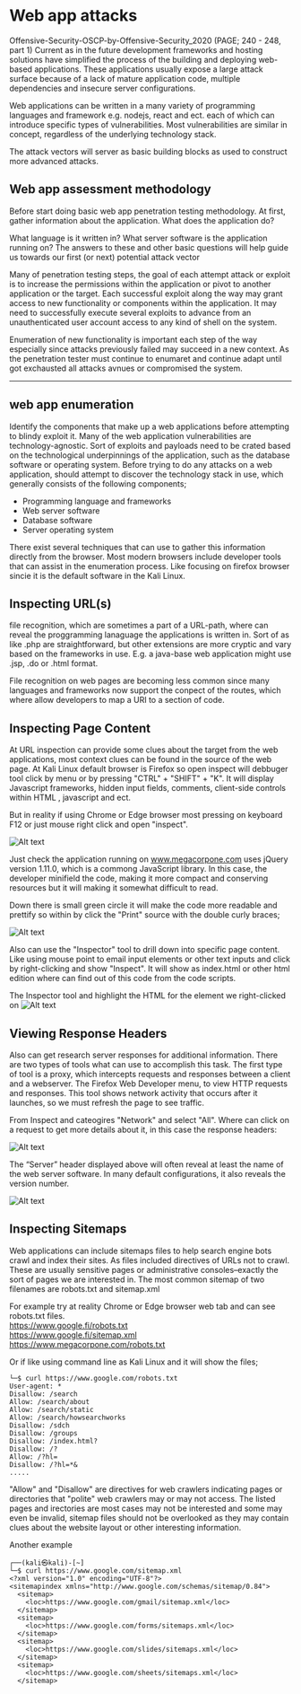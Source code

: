 # Web app attacks
Offensive-Security-OSCP-by-Offensive-Security_2020 (PAGE; 240 - 248, part 1)
Current as in the future development frameworks and hosting solutions have simplified the process of the building and deploying web-based applications. These applications usually expose a large attack surface because of a lack of mature application code, multiple dependencies and insecure server configurations.

Web applications can be written in a many variety of programming languages and framework e.g. nodejs, react and ect. each of which can introduce specific types of vulnerabilities. Most vulnerabilities are similar in concept, regardless of the underlying technology stack.

The attack vectors will server as basic building blocks as used to construct more advanced attacks.


## Web app assessment methodology
Before start doing basic web app penetration testing methodology. At first, gather information about the application. What does the application do? 

What language is it written in? What server software is the application running on? The answers to  these and other basic questions will help guide us towards our first (or next) potential attack vector

Many of penetration testing steps, the goal of each attempt attack or exploit is to increase the permissions within the application or pivot to another application or the target.  Each successful exploit along the way may grant access to new functionality or components within the application. It may need to successfully execute several exploits to advance from an unauthenticated user account access to any kind of shell on the system.

Enumeration of new functionality is important each step of the way especially since attacks previously failed may succeed in a new context. As the penetration tester must continue to enumaret and continue adapt until got exchausted all attacks avnues or compromised the system.

<hr> 

## web app enumeration

Identify the components that make up a web applications before attempting to blindy exploit it.  Many of the web application vulnerabilities are technology-agnostic. Sort of exploits and payloads need to be crated based on the technological underpinnings of the application, such as the database software or operating system. Before trying to do any attacks on a web application, should  attempt to discover the technology stack in use, which generally consists of the following components;
- Programming language and frameworks
- Web server software
- Database software
- Server operating system

There exist several techniques that can use to gather this information directly from the browser. Most modern browsers include developer tools that can assist in the enumeration process. Like focusing on firefox browser sincie it is the default software in the Kali Linux.

## Inspecting URL(s)

file recognition, which are sometimes a part of a URL-path, where can reveal the proggramming lanaguage the applications is written in. Sort of as like .php are straightforward, but other extensions are more cryptic and vary based on the frameworks in use. E.g. a java-base web application might use .jsp, .do or .html format.

File recognition on web pages are becoming less common since many languages and frameworks now support the conpect of the routes, which where allow developers to map a URI to a section of code.

## Inspecting Page Content


At URL inspection can provide some clues about the target from the web applications, most context clues can be found in the source of the web page. At Kali Linux default browser is Firefox so open inspect will debbuger tool click by menu or by pressing "CTRL" + "SHIFT" + "K". It will display Javascript frameworks, hidden input fields, comments, client-side controls within HTML , javascript and ect. 

But in reality if using Chrome or Edge browser most pressing on keyboard F12 or just mouse right click and open "inspect".

![Alt text](webApp-attackTeory1/webapp_att1.png)

Just check the application running on www.megacorpone.com uses jQuery version 1.11.0, which is a commong JavaScript library. In this case, the developer minifield the code, making it more compact and conserving resources but it will making it somewhat difficult to read. 

Down there is small green circle it will make the code more readable and prettify so within by click the "Print" source with the double curly braces;

![Alt text](webApp-attackTeory1/webapp_att2.png)

Also can use the "Inspector" tool to drill down into specific page content. Like using mouse point to email input elements or other text inputs and click by right-clicking and show "Inspect". It will show as index.html or other html edition where can find out of this code from the code scripts.

 The Inspector tool and highlight the HTML for the element we right-clicked on
![Alt text](webApp-attackTeory1/webapp_att3.png)

## Viewing Response Headers

Also can get research server responses for additional information. There are two types of tools what can use to accomplish this task. The first type of tool is a proxy, which intercepts requests and responses between a client and a webserver. The Firefox Web Developer menu, to view HTTP requests and responses. This tool shows network activity that occurs after it launches, so we must refresh the page to see traffic.

From Inspect and cateogires "Network" and select "All". Where can click on a request to get more details about it, in this case the response headers:

![Alt text](webApp-attackTeory1/webapp_att4.png)

The “Server” header displayed above will often reveal at least the name of the web server software. In many default configurations, it also reveals the version number.

![Alt text](webApp-attackTeory1/webapp_att5.png)

## Inspecting Sitemaps
Web applications can include sitemaps files to help search engine bots crawl and index their sites. As files included directives of URLs not to crawl. These are usually sensitive pages or 
administrative consoles–exactly the sort of pages we are interested in. The most common sitemap of two filenames are robots.txt and sitemap.xml

For example try at reality Chrome or Edge browser web tab and can see robots.txt files. <br>
https://www.google.fi/robots.txt <br>
https://www.google.fi/sitemap.xml <br>
https://www.megacorpone.com/robots.txt <br>

Or if like using command line as Kali Linux and it will show the files;
```
└─$ curl https://www.google.com/robots.txt
User-agent: *
Disallow: /search
Allow: /search/about
Allow: /search/static
Allow: /search/howsearchworks
Disallow: /sdch
Disallow: /groups
Disallow: /index.html?
Disallow: /?
Allow: /?hl=
Disallow: /?hl=*&
.....
```

"Allow" and "Disallow" are directives for web crawlers indicating pages or directories that "polite" web crawlers may or may not access. The listed pages and irectories are most cases may not be interested and some may even be invalid, sitemap files should not be overlooked as they may contain clues about the website layout or other interesting information.

Another example
```
┌──(kali㉿kali)-[~]
└─$ curl https://www.google.com/sitemap.xml
<?xml version="1.0" encoding="UTF-8"?>
<sitemapindex xmlns="http://www.google.com/schemas/sitemap/0.84">
  <sitemap>
    <loc>https://www.google.com/gmail/sitemap.xml</loc>
  </sitemap>
  <sitemap>
    <loc>https://www.google.com/forms/sitemaps.xml</loc>
  </sitemap>
  <sitemap>
    <loc>https://www.google.com/slides/sitemaps.xml</loc>
  </sitemap>
  <sitemap>
    <loc>https://www.google.com/sheets/sitemaps.xml</loc>
  </sitemap>
```

